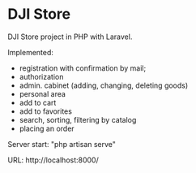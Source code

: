 # DJI Store
DJI Store project in PHP with Laravel.

Implemented:
- registration with confirmation by mail;
- authorization
- admin. cabinet (adding, changing, deleting goods)
- personal area
- add to cart
- add to favorites
- search, sorting, filtering by catalog
- placing an order

Server start:
"php artisan serve"

URL: http://localhost:8000/
